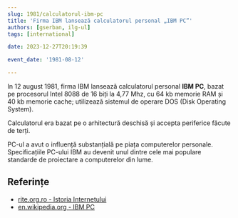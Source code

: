 ```yaml
---
slug: 1981/calculatorul-ibm-pc
title: 'Firma IBM lansează calculatorul personal „IBM PC”'
authors: [gserban, ilg-ul]
tags: [international]

date: 2023-12-27T20:19:39

event_date: '1981-08-12'

---
```


In 12 august 1981, firma IBM lansează calculatorul personal **IBM PC**, bazat pe
procesorul Intel 8088 de 16 biți la 4,77 Mhz, cu 64 kb memorie RAM și
40 kb memorie cache; utilizează sistemul de operare
DOS (Disk Operating System).

<!-- truncate -->

Calculatorul era bazat pe o arhitectură deschisă și accepta periferice făcute de
terți.

PC-ul a avut o influență substanțială pe piața computerelor personale.
Specificațiile PC-ului IBM au devenit unul dintre cele mai populare
standarde de proiectare a computerelor din lume.

## Referințe

- [rite.org.ro - Istoria Internetului](https://rite.org.ro/istoria-internetului/)
- [en.wikipedia.org - IBM PC](https://en.wikipedia.org/wiki/IBM_Personal_Computer)
